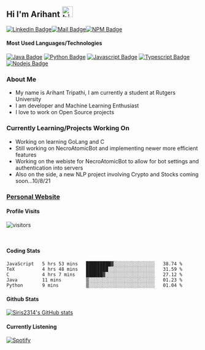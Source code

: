 ## Hi I'm Arihant <img src="https://user-images.githubusercontent.com/1303154/88677602-1635ba80-d120-11ea-84d8-d263ba5fc3c0.gif" width="28px" alt="hi">

[![Linkedin Badge](https://img.shields.io/badge/-Arihant-0e76a8?style=flat&labelColor=0e76a8&logo=linkedin&logoColor=white)](https://www.linkedin.com/in/arihant-tripathi-2374b7191//)[![Mail Badge](https://img.shields.io/badge/-ArihantT-c0392b?style=flat&labelColor=c0392b&logo=gmail&logoColor=white)](mailto:tarihant2001@gmail.com)[![NPM Badge](https://img.shields.io/badge/-Ari.Dev-F90305?style=flat&labelColor=F90305&logo=npm&logoColor=red)](https://www.npmjs.com/~ari.dev)


#### Most Used Languages/Technologies


[![Java Badge](https://img.shields.io/badge/-Java-ffa500?style=for-the-badge&labelColor=red&logo=Java&logoColor=ffa500)](#) [![Python Badge](https://img.shields.io/badge/-Python-000000?style=for-the-badge&labelColor=blue&logo=python&logoColor=F0DB4F)](#) [![Javascript Badge](https://img.shields.io/badge/-Javascript-F0DB4F?style=for-the-badge&labelColor=black&logo=javascript&logoColor=F0DB4F)](#) [![Typescript Badge](https://img.shields.io/badge/-Typescript-007acc?style=for-the-badge&labelColor=black&logo=typescript&logoColor=007acc)](#) [![Nodejs Badge](https://img.shields.io/badge/-Nodejs-3C873A?style=for-the-badge&labelColor=black&logo=node.js&logoColor=3C873A)](#)



### About Me

  - My name is Arihant Tripathi, I am currently a student at Rutgers University
  - I am developer and Machine Learning Enthusiast
  - I love to work on Open Source projects 


### Currently Learning/Projects Working On 

   - Working on learning GoLang and C
   - Still working on NecroAtomicBot and implementing newer more efficient features
   - Working on the webiste for NecroAtomicBot to allow for bot settings and authentication into servers
   - Also on the side, a new NLP project involving Crypto and Stocks coming soon...10/8/21


### [Personal Website](https://siris2314.github.io/arihanttripathi.github.io/)

#### Profile Visits 

![visitors](https://visitor-badge.glitch.me/badge?page_id=Siris2314.Siris2314)


<br >


#### Coding Stats

<!--START_SECTION:waka-->
```text
JavaScript   5 hrs 53 mins   █████████▓░░░░░░░░░░░░░░░   38.74 % 
TeX          4 hrs 48 mins   ████████░░░░░░░░░░░░░░░░░   31.59 % 
C            4 hrs 7 mins    ██████▓░░░░░░░░░░░░░░░░░░   27.12 % 
Java         11 mins         ▒░░░░░░░░░░░░░░░░░░░░░░░░   01.23 % 
Python       9 mins          ▒░░░░░░░░░░░░░░░░░░░░░░░░   01.04 % 
```
<!--END_SECTION:waka-->


#### Github Stats

[![Siris2314's GitHub stats](https://github-readme-stats.vercel.app/api?username=Siris2314&show_icons=true&theme=synthwave)](https://github.com/anuraghazra/github-readme-stats)





#### Currently Listening
[![Spotify](https://novatorem-peach-ten.vercel.app/api/spotify)](https://open.spotify.com/user/ArihantTripathi)


</details>


